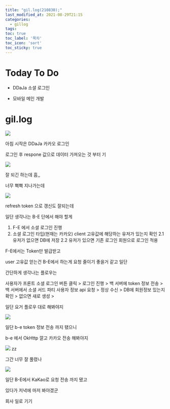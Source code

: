 ```yaml
---
title: "gil.log(210830);"
last_modified_at: 2021-08-29T21:15
categories: 
  - gillog
tags:
toc: true
toc_label: '목차'
toc_icon: 'sort'
toc_sticky: true
---
```

# Today To Do

- DDaJa 소셜 로그인

- 모바일 메인 개발


# gil.log

![](https://images.velog.io/images/gillog/post/d990f0d5-923a-48bf-8388-ca0dd209a965/image.png)

아침 시작은 DDaJa 카카오 로그인

로그인 후 respone 값으로 데이터 가져오는 것 부터 기

![](https://images.velog.io/images/gillog/post/50446434-80e2-4edf-87c8-e2191bc24261/image.png)


잘 되긴 하는데 흠,,

너무 홱홱 지나가는데

![](https://images.velog.io/images/gillog/post/2cbfca1b-e7f4-44d6-9c97-aa832068e060/image.png)

refresh token 으로 갱신도 잘되는데

일단 생각나는 B-E 단에서 해야 할게

1. F-E 에서 소셜 로그인 진행
2. 소셜 로그인 타입(현재는 카카오) client 고유값에 해당하는 유저가 있는지 확인
2.1 유저가 없으면 DB에 저장
2.2 유저가 있으면 기존 로그인 회원으로 로그인 적용

F-E에서는 Token만 발급받고

user 고유값 얻는건 B-E에서 하는게 요청 줄이기 좋을거 같고 일단

간단하게 생각나는 플로우는

사용자가 프론트 소셜 로그인 버튼 클릭 > 로그인 진행 > 백 서버에 token 정보 전송 > 백 서버에서 소셜 서드 파티 사용자 정보 api 요청 > 정상 수신 > DB에 회원정보 있는지 확인 > 없으면 새로 생성 >

일단 요거 플로우 대로 해봐야지


![](https://images.velog.io/images/gillog/post/139b5146-dbd5-42a9-9627-cd95749c59c1/image.png)

일단 b-e token 정보 전송 까지 됐으니

b-e 에서 OkHttp 깔고 카카오 전송 해봐야지


![](https://images.velog.io/images/gillog/post/f2be22f6-bb99-4a37-8280-33011686dc55/image.png)
zz

그간 너무 잘 풀렸나


![](https://images.velog.io/images/gillog/post/d17ccfe4-ab86-4ebd-940a-3b5b071216d2/image.png)

일단 B-E에서 KaKao로 요청 전송 까지 됐고


있다가 저녁에 마저 봐야겠군

회사 일로 기기